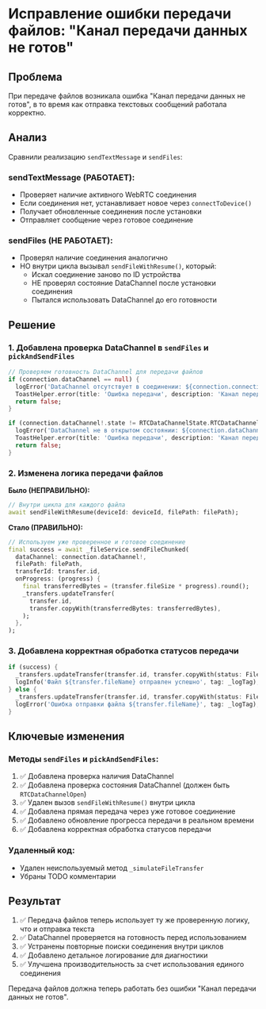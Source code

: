 # Исправление ошибки передачи файлов: "Канал передачи данных не готов"

## Проблема
При передаче файлов возникала ошибка "Канал передачи данных не готов", в то время как отправка текстовых сообщений работала корректно.

## Анализ
Сравнили реализацию `sendTextMessage` и `sendFiles`:

### sendTextMessage (РАБОТАЕТ):
- Проверяет наличие активного WebRTC соединения
- Если соединения нет, устанавливает новое через `connectToDevice()`
- Получает обновленные соединения после установки
- Отправляет сообщение через готовое соединение

### sendFiles (НЕ РАБОТАЕТ):
- Проверял наличие соединения аналогично
- НО внутри цикла вызывал `sendFileWithResume()`, который:
  - Искал соединение заново по ID устройства
  - НЕ проверял состояние DataChannel после установки соединения
  - Пытался использовать DataChannel до его готовности

## Решение

### 1. Добавлена проверка DataChannel в `sendFiles` и `pickAndSendFiles`
```dart
// Проверяем готовность DataChannel для передачи файлов
if (connection.dataChannel == null) {
  logError('DataChannel отсутствует в соединении: ${connection.connectionId}', tag: _logTag);
  ToastHelper.error(title: 'Ошибка передачи', description: 'Канал передачи данных не готов');
  return false;
}

if (connection.dataChannel!.state != RTCDataChannelState.RTCDataChannelOpen) {
  logError('DataChannel не в открытом состоянии: ${connection.dataChannel!.state}', tag: _logTag);
  ToastHelper.error(title: 'Ошибка передачи', description: 'Канал передачи данных не готов');
  return false;
}
```

### 2. Изменена логика передачи файлов
**Было (НЕПРАВИЛЬНО):**
```dart
// Внутри цикла для каждого файла
await sendFileWithResume(deviceId: deviceId, filePath: filePath);
```

**Стало (ПРАВИЛЬНО):**
```dart
// Используем уже проверенное и готовое соединение
final success = await _fileService.sendFileChunked(
  dataChannel: connection.dataChannel!,
  filePath: filePath,
  transferId: transfer.id,
  onProgress: (progress) {
    final transferredBytes = (transfer.fileSize * progress).round();
    _transfers.updateTransfer(
      transfer.id,
      transfer.copyWith(transferredBytes: transferredBytes),
    );
  },
);
```

### 3. Добавлена корректная обработка статусов передачи
```dart
if (success) {
  _transfers.updateTransfer(transfer.id, transfer.copyWith(status: FileTransferStatus.completed));
  logInfo('Файл ${transfer.fileName} отправлен успешно', tag: _logTag);
} else {
  _transfers.updateTransfer(transfer.id, transfer.copyWith(status: FileTransferStatus.failed));
  logError('Ошибка отправки файла ${transfer.fileName}', tag: _logTag);
}
```

## Ключевые изменения

### Методы `sendFiles` и `pickAndSendFiles`:
1. ✅ Добавлена проверка наличия DataChannel
2. ✅ Добавлена проверка состояния DataChannel (должен быть `RTCDataChannelOpen`)
3. ✅ Удален вызов `sendFileWithResume()` внутри цикла
4. ✅ Добавлена прямая передача через уже готовое соединение
5. ✅ Добавлено обновление прогресса передачи в реальном времени
6. ✅ Добавлена корректная обработка статусов передачи

### Удаленный код:
- Удален неиспользуемый метод `_simulateFileTransfer`
- Убраны TODO комментарии

## Результат
1. ✅ Передача файлов теперь использует ту же проверенную логику, что и отправка текста
2. ✅ DataChannel проверяется на готовность перед использованием
3. ✅ Устранены повторные поиски соединения внутри циклов
4. ✅ Добавлено детальное логирование для диагностики
5. ✅ Улучшена производительность за счет использования единого соединения

Передача файлов должна теперь работать без ошибки "Канал передачи данных не готов".